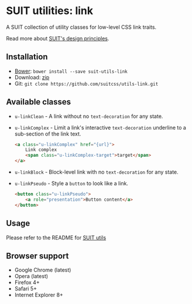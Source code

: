 # SUIT utilities: link

A SUIT collection of utility classes for low-level CSS link traits.

Read more about [SUIT's design principles](https://github.com/suitcss/suit/).

## Installation

* [Bower](http://bower.io/): `bower install --save suit-utils-link`
* Download: [zip](https://github.com/suitcss/utils-link/zipball/master)
* Git: `git clone https://github.com/suitcss/utils-link.git`

## Available classes

* `u-linkClean` - A link without no `text-decoration` for any state.

* `u-linkComplex` - Limit a link's interactive `text-decoration` underline to a
  sub-section of the link text.

    ```html
    <a class="u-linkComplex" href="{url}">
        Link complex
        <span class="u-linkComplex-target">target</span>
    </a>
    ```

* `u-linkBlock` - Block-level link with no `text-decoration` for any state.

* `u-linkPseudo` - Style a `button` to look like a link.

    ```html
    <button class="u-linkPseudo">
        <a role="presentation">Button content</a>
    </button>
    ```

## Usage

Please refer to the README for [SUIT utils](https://github.com/suitcss/utils/)

## Browser support

* Google Chrome (latest)
* Opera (latest)
* Firefox 4+
* Safari 5+
* Internet Explorer 8+

